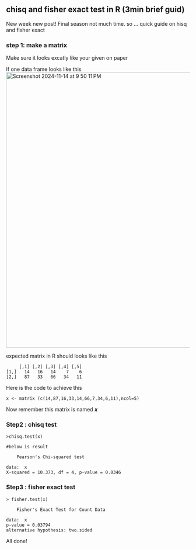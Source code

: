 ## chisq and fisher exact test in R (3min brief guid)
New week new post! Final season not much time. so ... quick guide on hisq and fisher exact
### step 1: make a matrix 
Make sure it looks excatly like your given on paper 

If one data frame looks like this 
<img width="753" alt="Screenshot 2024-11-14 at 9 50 11 PM" src="https://github.com/user-attachments/assets/6189867e-c529-4d31-b228-7677d7bb013c">

expected matrix in R should looks like this 
```
     [,1] [,2] [,3] [,4] [,5]
[1,]   14   16   14    7    6
[2,]   87   33   66   34   11
```
Here is the code to achieve this 
```
x <- matrix (c(14,87,16,33,14,66,7,34,6,11),ncol=5)
```
Now remember this matrix is named ***x***

### Step2 : chisq test
```
>chisq.test(x)

#below is result 

	Pearson's Chi-squared test

data:  x
X-squared = 10.373, df = 4, p-value = 0.0346
```
### Step3 : fisher exact test
```
> fisher.test(x)

	Fisher's Exact Test for Count Data

data:  x
p-value = 0.03794
alternative hypothesis: two.sided
```

All done!

